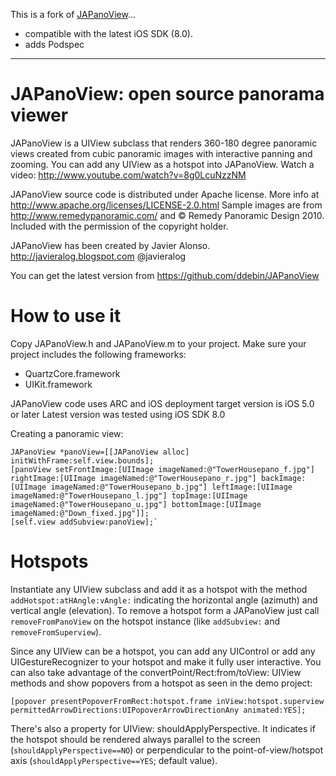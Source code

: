 This is a fork of [JAPanoView](https://bitbucket.org/javieralonso/japanoview)...
 - compatible with the latest iOS SDK (8.0).
 - adds Podspec

- - -


# JAPanoView: open source panorama viewer

JAPanoView is a UIView subclass that renders 360-180 degree panoramic views created from cubic panoramic images with interactive panning and zooming. You can add any UIView as a hotspot into JAPanoView.
Watch a video: http://www.youtube.com/watch?v=8g0LcuNzzNM

JAPanoView source code is distributed under Apache license. More info at http://www.apache.org/licenses/LICENSE-2.0.html
Sample images are from http://www.remedypanoramic.com/ and © Remedy Panoramic Design 2010. Included with the permission of the copyright holder.

JAPanoView has been created by Javier Alonso.
http://javieralog.blogspot.com
@javieralog

You can get the latest version from https://github.com/ddebin/JAPanoView


# How to use it

Copy JAPanoView.h and JAPanoView.m to your project.
Make sure your project includes the following frameworks:
 - QuartzCore.framework
 - UIKit.framework

JAPanoView code uses ARC and iOS deployment target version is iOS 5.0 or later
Latest version was tested using iOS SDK 8.0

Creating a panoramic view:

```objc
JAPanoView *panoView=[[JAPanoView alloc] initWithFrame:self.view.bounds];
[panoView setFrontImage:[UIImage imageNamed:@"TowerHousepano_f.jpg"] rightImage:[UIImage imageNamed:@"TowerHousepano_r.jpg"] backImage:[UIImage imageNamed:@"TowerHousepano_b.jpg"] leftImage:[UIImage  imageNamed:@"TowerHousepano_l.jpg"] topImage:[UIImage imageNamed:@"TowerHousepano_u.jpg"] bottomImage:[UIImage imageNamed:@"Down_fixed.jpg"]];
[self.view addSubview:panoView];`
```

# Hotspots

Instantiate any UIView subclass and add it as a hotspot with the method `addHotspot:atHAngle:vAngle:` indicating the horizontal angle (azimuth) and vertical angle (elevation). To remove a hotspot form a JAPanoView just call `removeFromPanoView` on the hotspot instance (like `addSubview:` and `removeFromSuperview`).

Since any UIView can be a hotspot, you can add any UIControl or add any UIGestureRecognizer to your hotspot and make it fully user interactive. You can also take advantage of the convertPoint/Rect:from/toView: UIView methods and show popovers from a hotspot as seen in the demo project:

```objc
[popover presentPopoverFromRect:hotspot.frame inView:hotspot.superview permittedArrowDirections:UIPopoverArrowDirectionAny animated:YES];
```

There's also a property for UIView: shouldApplyPerspective. It indicates if the hotspot should be rendered always parallel to the screen (`shouldApplyPerspective==NO`) or perpendicular to the point-of-view/hotspot axis (`shouldApplyPerspective==YES`; default value).